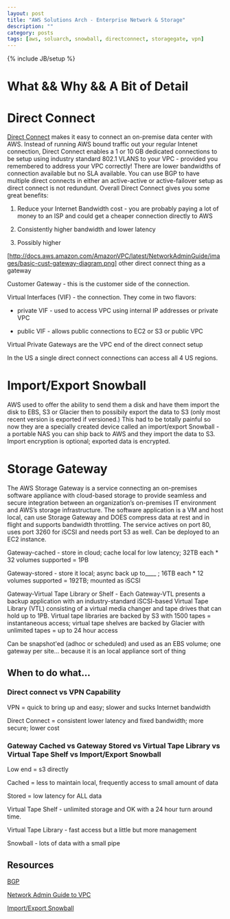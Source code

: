 ```yaml
---
layout: post
title: "AWS Solutions Arch - Enterprise Network & Storage"
description: ""
category: posts
tags: [aws, soluarch, snowball, directconnect, storagegate, vpn]
---
```

{% include JB/setup %}

# What && Why && A Bit of Detail

# Direct Connect
[Direct Connect](https://aws.amazon.com/directconnect/) makes it easy to connect an on-premise data center with AWS. Instead of running AWS bound traffic out your regular Intenet connection, Direct Connect enables a 1 or 10 GB dedicated connections to be setup using industry standard 802.1 VLANS to your VPC - provided you remembered to address your VPC correctly! There are lower bandwidths of connection available but no SLA available. You can use BGP to have multiple direct connects in either an active-active or active-failover setup as direct connect is not redundunt. Overall Direct Connect gives you some great benefits:

1. Reduce your Internet Bandwidth cost - you are probably paying a lot of money to an ISP and could get a cheaper connection directly to AWS

1. Consistently higher bandwidth and lower latency 

1. Possibly higher 

[http://docs.aws.amazon.com/AmazonVPC/latest/NetworkAdminGuide/images/basic-cust-gateway-diagram.png]
other direct connect thing as a gateway 

Customer Gateway - this is the customer side of the connection. 

Virtual Interfaces (VIF) - the connection. They come in two flavors:

- private VIF - used to access VPC using internal IP addresses or private VPC

- public VIF - allows public connections to EC2 or S3 or public VPC 

Virtual Private Gateways are the VPC end of the direct connect setup

In the US a single direct connect connections can access all 4 US regions.

# Import/Export Snowball
AWS used to offer the ability to send them a disk and have them import the disk to EBS, S3 or Glacier then to possibily export the data to S3 (only most recent version is exported if versioned.) This had to be totally painful so now they are a specially created device called an import/export Snowball - a portable NAS you can ship back to AWS and they import the data to S3. Import encryption is optional; exported data is encrypted.

# Storage Gateway
The AWS Storage Gateway is a service connecting an on-premises software appliance with cloud-based storage to provide seamless and secure integration between an organization’s on-premises IT environment and AWS’s storage infrastructure. The software application is a VM and host local, can use Storage Gateway and DOES compress data at rest and in flight and supports bandwidth throttling. The service actives on port 80, uses port 3260 for iSCSI and needs port 53 as well. Can be deployed to an EC2 instance. 

Gateway-cached - store in cloud; cache local for low latency; 32TB each * 32 volumes supported = 1PB

Gateway-stored - store it local; async back up to____ ; 16TB each * 12 volumes supported = 192TB; mounted as iSCSI

Gateway-Virtual Tape Library or Shelf - Each Gateway-VTL presents a backup application with an industry-standard iSCSI-based Virtual Tape Library (VTL) consisting of a virtual media changer and tape drives that can hold up to 1PB. Virtual tape libraries are backed by S3 with 1500 tapes = instantaneous access; virtual tape shelves are backed by Glacier with unlimited tapes = up to 24 hour access

Can be snapshot'ed (adhoc or scheduled) and used as an EBS volume; one gateway per site... because it is an local appliance sort of thing

##  When to do what...

### Direct connect vs  VPN Capability

VPN = quick to bring up and easy; slower and sucks Internet bandwidth

Direct Connect = consistent lower latency and fixed bandwidth; more secure; lower cost

### Gateway Cached vs Gateway Stored vs Virtual Tape Library vs Virtual Tape Shelf vs Import/Export Snowball
Low end = s3 directly

Cached = less to maintain local, frequently access to small amount of data

Stored = low latency for ALL data

Virtual Tape Shelf - unlimited storage and OK with a 24 hour turn around time.

Virtual Tape Library - fast access but a little but more management

Snowball - lots of data with a small pipe

## Resources
[BGP](https://en.wikipedia.org/wiki/Border_Gateway_Protocol#Requirements_of_a_router_for_use_of_BGP_for_Internet_and_backbone-of-backbones_purposes)

[Network Admin Guide to VPC](http://docs.aws.amazon.com/AmazonVPC/latest/NetworkAdminGuide/Introduction.html)

[Import/Export Snowball](https://aws.amazon.com/importexport/)


